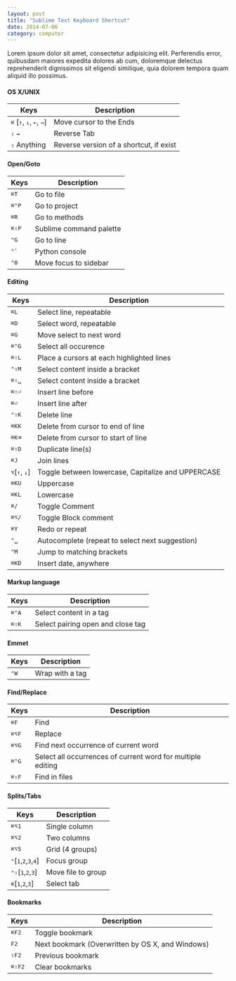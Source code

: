 ```yaml
---
layout: post
title: "Sublime Text Keyboard Shortcut"
date: 2014-07-06
category: computer
---
```


Lorem ipsum dolor sit amet, consectetur adipisicing elit. Perferendis error, quibusdam maiores expedita dolores ab cum, doloremque delectus reprehenderit dignissimos sit eligendi similique, quia dolorem tempora quam aliquid illo possimus.

#### OS X/UNIX
Keys                 | Description
---------------------|---------------------------------------------------------------------
<kbd>⌘</kbd> [<kbd>↑</kbd>, <kbd>↓</kbd>, <kbd>←</kbd>, <kbd>→</kbd>] | Move cursor to the Ends
<kbd>⇧</kbd> <kbd>⇥</kbd> | Reverse Tab
<kbd>⇧</kbd> Anything | Reverse version of a shortcut, if exist

#### Open/Goto
Keys                 | Description
---------------------|---------------------------------------------------------------------
<kbd>⌘</kbd><kbd>T</kbd> | Go to file
<kbd>⌘</kbd><kbd>⌃</kbd><kbd>P</kbd> | Go to project
<kbd>⌘</kbd><kbd>R</kbd> | Go to methods
<kbd>⌘</kbd><kbd>⇧</kbd><kbd>P</kbd> | Sublime command palette
<kbd>⌃</kbd><kbd>G</kbd> | Go to line
<kbd>⌃</kbd><kbd>`</kbd> | Python console
<kbd>⌃</kbd><kbd>0</kbd> | Move focus to sidebar

#### Editing
Keys                 | Description
---------------------|---------------------------------------------------------------------
<kbd>⌘</kbd><kbd>L</kbd> | Select line, repeatable
<kbd>⌘</kbd><kbd>D</kbd> | Select word, repeatable
<kbd>⌘</kbd><kbd>G</kbd> | Move select to next word
<kbd>⌘</kbd><kbd>⌃</kbd><kbd>G</kbd> | Select all occurence
<kbd>⌘</kbd><kbd>⇧</kbd><kbd>L</kbd> | Place a cursors at each highlighted lines
<kbd>⌃</kbd><kbd>⇧</kbd><kbd>M</kbd> | Select content inside a bracket
<kbd>⌘</kbd><kbd>⇧</kbd><kbd>␣</kbd> | Select content inside a bracket
<kbd>⌘</kbd><kbd>⇧</kbd><kbd>⏎</kbd> | Insert line before
<kbd>⌘</kbd><kbd>⏎</kbd> | Insert line after
<kbd>⌃</kbd><kbd>⇧</kbd><kbd>K</kbd> | Delete line
<kbd>⌘</kbd><kbd>K</kbd><kbd>K</kbd> | Delete from cursor to end of line
<kbd>⌘</kbd><kbd>K</kbd><kbd>⌫</kbd> | Delete from cursor to start of line
<kbd>⌘</kbd><kbd>⇧</kbd><kbd>D</kbd> | Duplicate line(s)
<kbd>⌘</kbd><kbd>J</kbd> | Join lines
<kbd>⌥</kbd>[<kbd>↑</kbd>, <kbd>↓</kbd>] | Toggle between lowercase, Capitalize and UPPERCASE
<kbd>⌘</kbd><kbd>K</kbd><kbd>U</kbd> | Uppercase
<kbd>⌘</kbd><kbd>K</kbd><kbd>L</kbd> | Lowercase
<kbd>⌘</kbd><kbd>/</kbd> | Toggle Comment
<kbd>⌘</kbd><kbd>⌥</kbd><kbd>/</kbd>| Toggle Block comment
<kbd>⌘</kbd><kbd>Y</kbd> | Redo or repeat
<kbd>⌃</kbd><kbd>␣</kbd> | Autocomplete (repeat to select next suggestion)
<kbd>⌃</kbd><kbd>M</kbd> | Jump to matching brackets
<kbd>⌘</kbd><kbd>K</kbd><kbd>D</kbd> | Insert date, anywhere


#### Markup language
Keys                 | Description
---------------------|---------------------------------------------------------------------
<kbd>⌘</kbd><kbd>⌃</kbd><kbd>A</kbd> | Select content in a tag
<kbd>⌘</kbd><kbd>⇧</kbd><kbd>K</kbd> | Select pairing open and close tag

#### Emmet
Keys                 | Description
---------------------|---------------------------------------------------------------------
<kbd>⌃</kbd><kbd>W</kbd> | Wrap with a tag


#### Find/Replace
Keys                 | Description
---------------------|---------------------------------------------------------------------
<kbd>⌘</kbd><kbd>F</kbd> | Find
<kbd>⌘</kbd><kbd>⌥</kbd><kbd>F</kbd> | Replace
<kbd>⌘</kbd><kbd>⌥</kbd><kbd>G</kbd> | Find next occurrence of current word
<kbd>⌘</kbd><kbd>⌃</kbd><kbd>G</kbd> | Select all occurrences of current word for multiple editing
<kbd>⌘</kbd><kbd>⇧</kbd><kbd>F</kbd> | Find in files

#### Splits/Tabs
Keys                 | Description
---------------------|---------------------------------------------------------------------
<kbd>⌘</kbd><kbd>⌥</kbd><kbd>1</kbd> | Single column
<kbd>⌘</kbd><kbd>⌥</kbd><kbd>2</kbd> | Two columns
<kbd>⌘</kbd><kbd>⌥</kbd><kbd>5</kbd> | Grid (4 groups)
<kbd>⌃</kbd>[<kbd>1</kbd>,<kbd>2</kbd>,<kbd>3</kbd>,<kbd>4</kbd>] | Focus group
<kbd>⌃</kbd><kbd>⇧</kbd>[<kbd>1</kbd>,<kbd>2</kbd>,<kbd>3</kbd>] | Move file to group
<kbd>⌘</kbd>[<kbd>1</kbd>,<kbd>2</kbd>,<kbd>3</kbd>] | Select tab

#### Bookmarks
Keys                 | Description
---------------------|---------------------------------------------------------------------
<kbd>⌘</kbd><kbd>F2</kbd> | Toggle bookmark
<kbd>F2</kbd> | Next bookmark (Overwritten by OS X, and Windows)
<kbd>⇧</kbd><kbd>F2</kbd> | Previous bookmark
<kbd>⌘</kbd><kbd>⇧</kbd><kbd>F2</kbd> | Clear bookmarks

